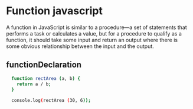 # Function javascript

A function in JavaScript is similar to a procedure—a set of statements that performs a task or calculates a value, but for a procedure to qualify as a function, it should take some input and return an output where there is some obvious relationship between the input and the output.




## functionDeclaration



```bash
  function rectArea (a, b) {
    return a / b;
  }
  
  console.log(rectArea (30, 6));
```

